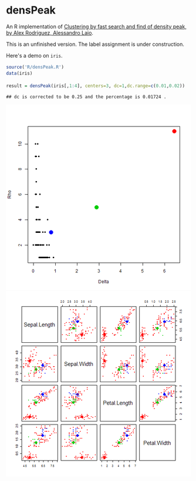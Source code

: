 densPeak
========

An R implementation of [Clustering by fast search and find of density peak, by Alex Rodriguez, Alessandro Laio](http://www.sciencemag.org/content/344/6191/1492.abstract).

This is an unfinished version. The label assignment is under construction.

Here's a demo on `iris`.


```r
source('R/densPeak.R')
data(iris)

result = densPeak(iris[,1:4], centers=3, dc=1,dc.range=c(0.01,0.02))
```

```
## dc is corrected to be 0.25 and the percentage is 0.01724 .
```

![plot of chunk unnamed-chunk-1](figure/unnamed-chunk-11.png) ![plot of chunk unnamed-chunk-1](figure/unnamed-chunk-12.png) 

